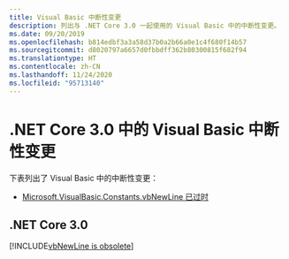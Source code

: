 ```yaml
---
title: Visual Basic 中断性变更
description: 列出与 .NET Core 3.0 一起使用的 Visual Basic 中的中断性变更。
ms.date: 09/20/2019
ms.openlocfilehash: b814edbf3a3a58d37b0a2b66a0e1c4f680f14b57
ms.sourcegitcommit: d8020797a6657d0fbbdff362b80300815f682f94
ms.translationtype: HT
ms.contentlocale: zh-CN
ms.lasthandoff: 11/24/2020
ms.locfileid: "95713140"
---
```

# <a name="visual-basic-breaking-changes-in-net-core-30"></a>.NET Core 3.0 中的 Visual Basic 中断性变更

下表列出了 Visual Basic 中的中断性变更：

- [Microsoft.VisualBasic.Constants.vbNewLine 已过时](#microsoftvisualbasicconstantsvbnewline-is-obsolete)

## <a name="net-core-30"></a>.NET Core 3.0

[!INCLUDE[vbNewLine is obsolete](~/includes/core-changes/visualbasic/3.0/vbnewline-is-obsolete.md)]
